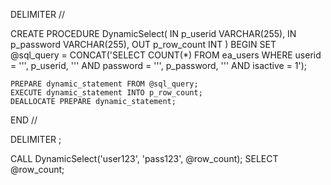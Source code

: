 DELIMITER //

CREATE PROCEDURE DynamicSelect(
    IN p_userid VARCHAR(255),
    IN p_password VARCHAR(255),
    OUT p_row_count INT
)
BEGIN
    SET @sql_query = CONCAT('SELECT COUNT(*) FROM ea_users WHERE userid = ''', p_userid, ''' AND password = ''', p_password, ''' AND isactive = 1');

    PREPARE dynamic_statement FROM @sql_query;
    EXECUTE dynamic_statement INTO p_row_count;
    DEALLOCATE PREPARE dynamic_statement;
END //

DELIMITER ;





CALL DynamicSelect('user123', 'pass123', @row_count);
SELECT @row_count;
